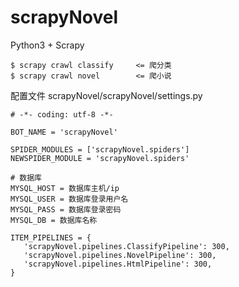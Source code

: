 # scrapyNovel

Python3 + Scrapy

```
$ scrapy crawl classify     <= 爬分类
$ scrapy crawl novel        <= 爬小说
```

配置文件 scrapyNovel/scrapyNovel/settings.py

```
# -*- coding: utf-8 -*-

BOT_NAME = 'scrapyNovel'

SPIDER_MODULES = ['scrapyNovel.spiders']
NEWSPIDER_MODULE = 'scrapyNovel.spiders'

# 数据库
MYSQL_HOST = 数据库主机/ip
MYSQL_USER = 数据库登录用户名
MYSQL_PASS = 数据库登录密码
MYSQL_DB = 数据库名称

ITEM_PIPELINES = {
   'scrapyNovel.pipelines.ClassifyPipeline': 300,
   'scrapyNovel.pipelines.NovelPipeline': 300,
   'scrapyNovel.pipelines.HtmlPipeline': 300,
}
```
